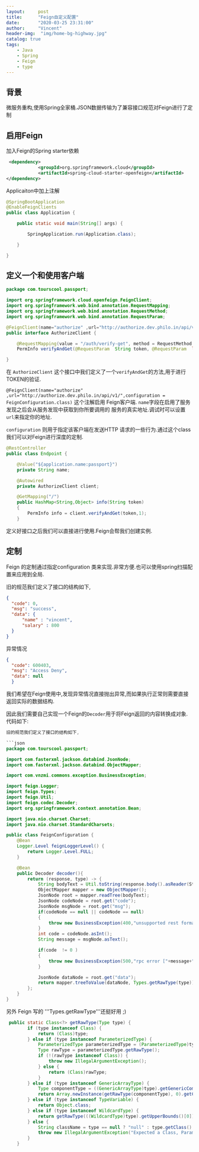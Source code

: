 ```yaml
---
layout:     post
title:      "Feign自定义配置"
date:       "2020-03-25 23:31:00"
author:     "Vincent"
header-img:  "img/home-bg-highway.jpg"
catalog: true
tags:
    - Java
    - Spring
    - Feign
    - type
---
```



## 背景

微服务重构,使用Spring全家桶.JSON数据传输为了兼容接口规范对Feign进行了定制

## 启用Feign

 加入Feign的Spring starter依赖
 
```xml
 <dependency>
            <groupId>org.springframework.cloud</groupId>
            <artifactId>spring-cloud-starter-openfeign</artifactId>
</dependency>
```

Applicaiton中加上注解

```java
@SpringBootApplication
@EnableFeignClients
public class Application {

    public static void main(String[] args) {

        SpringApplication.run(Application.class);

    }

}
```

##   定义一个和使用客户端

```java
package com.tourscool.passport;

import org.springframework.cloud.openfeign.FeignClient;
import org.springframework.web.bind.annotation.RequestMapping;
import org.springframework.web.bind.annotation.RequestMethod;
import org.springframework.web.bind.annotation.RequestParam;

@FeignClient(name="authorize" ,url="http://authorize.dev.philo.in/api/v1/",configuration = FeignConfiguration.class)
public interface AuthorizeClient {

    @RequestMapping(value = "/auth/verify-get", method = RequestMethod.GET)
    PermInfo verifyAndGet(@RequestParam  String token, @RequestParam  long applicationId);

}
```

在 ```AuthorizeClient``` 这个接口中我们定义了一个```verifyAndGet```的方法,用于进行TOKEN的验证.

```@FeignClient(name="authorize" ,url="http://authorize.dev.philo.in/api/v1/",configuration = FeignConfiguration.class)```
这个注解启用 Feign客户端. ```name```字段在启用了服务发现之后会从服务发现中获取到你所要调用的
服务的真实地址.调试时可以设置```url```来指定你的地址.

```configuration``` 则用于指定该客户端在发送HTTP 请求的一些行为.通过这个class我们可以对Feign进行深度的定制.

```java
@RestController
public class Endpoint {

    @Value("${application.name:passport}")
    private String name;

    @Autowired
    private AuthorizeClient client;

    @GetMapping("/")
    public HashMap<String,Object> info(String token)
    {
        PermInfo info = client.verifyAndGet(token,1);
    }
```

定义好接口之后我们可以直接进行使用.Feign会帮我们创建实例.

## 定制

Feign 的定制通过指定configuration 类来实现.非常方便.也可以使用spring扫描配置来应用到全局.

旧的规范我们定义了接口的结构如下,

```json
{
  "code": 0,
  "msg": "success",
  "data": {
      "name" : "vincent",
      "salary" : 800
  }
}
```

异常情况

```json
{
  "code": 600403,
  "msg": "Access Deny",
  "data": null
  }
```

我们希望在Feign使用中,发现异常情况直接抛出异常,而如果执行正常则需要直接返回实际的数据结构.

因此我们需要自己实现一个Feign的```Decoder```用于将Feign返回的内容转换成对象.
代码如下:

```java
旧的规范我们定义了接口的结构如下,

```json
package com.tourscool.passport;

import com.fasterxml.jackson.databind.JsonNode;
import com.fasterxml.jackson.databind.ObjectMapper;

import com.vnzmi.commons.exception.BusinessException;

import feign.Logger;
import feign.Types;
import feign.Util;
import feign.codec.Decoder;
import org.springframework.context.annotation.Bean;

import java.nio.charset.Charset;
import java.nio.charset.StandardCharsets;

public class FeignConfiguration {
    @Bean
    Logger.Level feignLoggerLevel() {
        return Logger.Level.FULL;
    }

    @Bean
    public Decoder decoder(){
        return (response, type) -> {
            String bodyText = Util.toString(response.body().asReader(StandardCharsets.UTF_8));
            ObjectMapper mapper = new ObjectMapper();
            JsonNode root = mapper.readTree(bodyText);
            JsonNode codeNode = root.get("code");
            JsonNode msgNode = root.get("msg");
            if(codeNode == null || codeNode == null)
            {
                throw new BusinessException(400,"unsupported rest format");
            }
            int code = codeNode.asInt();
            String message = msgNode.asText();

            if(code  != 0 )
            {
                throw new BusinessException(500,"rpc error ["+message+"]");
            }

            JsonNode dataNode = root.get("data");
            return mapper.treeToValue(dataNode, Types.getRawType(type));
        };
    }
}
```

另外 Feign 写的 '''Types.getRawType'''还挺好用 ;)

```java
 public static Class<?> getRawType(Type type) {
        if (type instanceof Class) {
            return (Class)type;
        } else if (type instanceof ParameterizedType) {
            ParameterizedType parameterizedType = (ParameterizedType)type;
            Type rawType = parameterizedType.getRawType();
            if (!(rawType instanceof Class)) {
                throw new IllegalArgumentException();
            } else {
                return (Class)rawType;
            }
        } else if (type instanceof GenericArrayType) {
            Type componentType = ((GenericArrayType)type).getGenericComponentType();
            return Array.newInstance(getRawType(componentType), 0).getClass();
        } else if (type instanceof TypeVariable) {
            return Object.class;
        } else if (type instanceof WildcardType) {
            return getRawType(((WildcardType)type).getUpperBounds()[0]);
        } else {
            String className = type == null ? "null" : type.getClass().getName();
            throw new IllegalArgumentException("Expected a Class, ParameterizedType, or GenericArrayType, but <" + type + "> is of type " + className);
        }
    }
```







 

